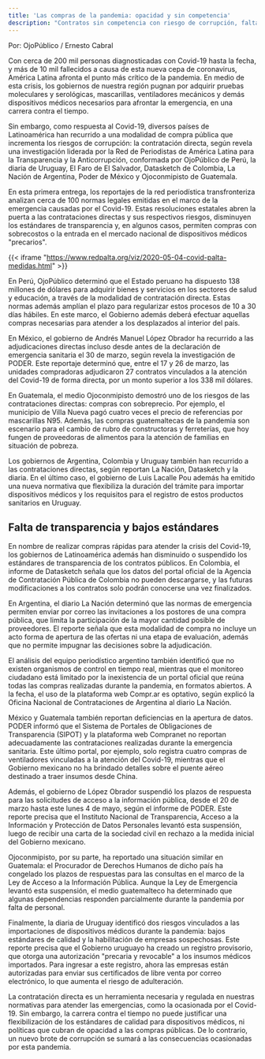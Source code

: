 ```yaml
---
title: 'Las compras de la pandemia: opacidad y sin competencia'
description: "Contratos sin competencia con riesgo de corrupción, falta de transparencia, sobrecostos en las compras públicas y la flexibilización de los estándares de calidad en las importaciones son los principales hallazgos del análisis de cerca de 100 normas legales como parte de una investigación regional realizada por la Red de Periodistas de América Latina para la Transparencia y la Anticorrupción, conformada por OjoPúblico de Perú, la diaria de Uruguay, El Faro de El Salvador, Datasketch de Colombia, La Nación de Argentina, PODER de México y Ojoconmipisto de Guatemala."
---
```


Por: OjoPúblico / Ernesto Cabral


Con cerca de 200 mil personas diagnosticadas con Covid-19 hasta la fecha, y más de 10 mil fallecidos a causa de esta nueva cepa de coronavirus, América Latina afronta el punto más crítico de la pandemia. En medio de esta crisis, los gobiernos de nuestra región pugnan por adquirir pruebas moleculares y serológicas, mascarillas, ventiladores mecánicos y demás dispositivos médicos necesarios para afrontar la emergencia, en una carrera contra el tiempo.

Sin embargo, como respuesta al Covid-19, diversos países de Latinoamérica han recurrido a una modalidad de compra pública que incrementa los riesgos de corrupción: la contratación directa, según revela una investigación liderada por la Red de Periodistas de América Latina para la Transparencia y la Anticorrupción, conformada por OjoPúblico de Perú, la diaria de Uruguay, El Faro de El Salvador, Datasketch de Colombia, La Nación de Argentina, Poder de México y Ojoconmipisto de Guatemala. 

En esta primera entrega, los reportajes de la red periodística transfronteriza analizan cerca de 100 normas legales emitidas en el marco de la emergencia causadas por el Covid-19. Estas resoluciones estatales abren la puerta a las contrataciones directas y sus respectivos riesgos, disminuyen los estándares de transparencia y, en algunos casos, permiten compras con sobrecostos o la entrada en el mercado nacional de dispositivos médicos "precarios".

{{< iframe "https://www.redpalta.org/viz/2020-05-04-covid-palta-medidas.html" >}}

En Perú, OjoPúblico determinó que el Estado peruano ha dispuesto 138 millones de dólares para adquirir bienes y servicios en los sectores de salud y educación, a través de la modalidad de contratación directa. Estas normas además amplían el plazo para regularizar estos procesos de 10 a 30 días hábiles. En este marco, el Gobierno además deberá efectuar aquellas compras necesarias para atender a los desplazados al interior del país.

En México, el gobierno de Andrés Manuel López Obrador ha recurrido a las adjudicaciones directas incluso desde antes de la declaración de emergencia sanitaria el 30 de marzo, según revela la investigación de PODER. Este reportaje determinó que, entre el 17 y 26 de marzo, las unidades compradoras adjudicaron 27 contratos vinculados a la atención del Covid-19 de forma directa, por un monto superior a los 338 mil dólares.

En Guatemala, el medio Ojoconmipisto demostró uno de los riesgos de las contrataciones directas: compras con sobreprecio. Por ejemplo, el municipio de Villa Nueva pagó cuatro veces el precio de referencias por mascarillas N95. Además, las compras guatemaltecas de la pandemia son escenario para el cambio de rubro de constructoras y ferreterías, que hoy fungen de proveedoras de alimentos para la atención de familias en situación de pobreza.

Los gobiernos de Argentina, Colombia y Uruguay también han recurrido a las contrataciones directas, según reportan La Nación, Datasketch y la diaria. En el último caso, el gobierno de  Luis Lacalle Pou además ha emitido una nueva normativa que flexibiliza la duración del trámite para importar dispositivos médicos y los requisitos para el registro de estos productos sanitarios en Uruguay.

## Falta de transparencia y bajos estándares

En nombre de realizar compras rápidas para atender la crisis del Covid-19, los gobiernos de Latinoamérica además han disminuido o suspendido los estándares de transparencia de los contratos públicos. En Colombia, el informe de Datasketch señala que los datos del portal oficial de la Agencia de Contratación Pública de Colombia no pueden descargarse, y las futuras modificaciones a los contratos solo podrán conocerse una vez finalizados.

En Argentina, el diario La Nación determinó que las normas de emergencia permiten enviar por correo las invitaciones a los postores de una compra pública, que limita la participación de la mayor cantidad posible de proveedores. El reporte señala que esta modalidad de compra no incluye un acto forma de apertura de las ofertas ni una etapa de evaluación, además que no permite impugnar las decisiones sobre la adjudicación. 

El análisis del equipo periodístico argentino también identificó que no existen organismos de control en tiempo real, mientras que el monitoreo ciudadano está limitado por la inexistencia de un portal oficial que reúna todas las compras realizadas durante la pandemia, en formatos abiertos. A la fecha, el uso de la plataforma web Compr.ar es optativo, según explicó la Oficina Nacional de Contrataciones de Argentina al diario La Nación. 

México y Guatemala también reportan deficiencias en la apertura de datos. PODER informó que el Sistema de Portales de Obligaciones de Transparencia (SIPOT) y la plataforma web Compranet no reportan adecuadamente las contrataciones realizadas durante la emergencia sanitaria. Este último portal, por ejemplo, solo registra cuatro compras de ventiladores vinculadas a la atención del Covid-19, mientras que el Gobierno mexicano no ha brindado detalles sobre el puente aéreo destinado a traer insumos desde China.

Además, el gobierno de López Obrador suspendió los plazos de respuesta para las solicitudes de acceso a la información pública, desde el 20 de marzo hasta este lunes 4 de mayo, según el informe de PODER. Este reporte precisa que el Instituto Nacional de Transparencia, Acceso a la Información y Protección de Datos Personales levantó esta suspensión, luego de recibir una carta de la sociedad civil en rechazo a la medida inicial del Gobierno mexicano.

Ojoconmipisto, por su parte, ha reportado una situación similar en Guatemala: el Procurador de Derechos Humanos de dicho país ha congelado los plazos de respuestas para las consultas en el marco de la Ley de Acceso a la Información Pública. Aunque la Ley de Emergencia levantó esta suspensión, el medio guatemalteco ha determinado que algunas dependencias responden parcialmente durante la pandemia por falta de personal.

Finalmente, la diaria de Uruguay identificó dos riesgos vinculados a las importaciones de dispositivos médicos durante la pandemia: bajos estándares de calidad y la habilitación de empresas sospechosas. Este reporte precisa que el Gobierno uruguayo ha creado un registro provisorio, que otorga una autorización "precaria y revocable" a los insumos médicos importados. Para ingresar a este registro, ahora las empresas están autorizadas para enviar sus certificados de libre venta por correo electrónico, lo que aumenta el riesgo de adulteración.

La contratación directa es un herramienta necesaria y regulada en nuestras normativas para atender las emergencias, como la ocasionada por el Covid-19. Sin embargo, la carrera contra el tiempo no puede justificar una flexibilización de los estándares de calidad para dispositivos médicos, ni políticas que cubran de opacidad a las compras públicas. De lo contrario, un nuevo brote de corrupción se sumará a las consecuencias ocasionadas por esta pandemia. 
